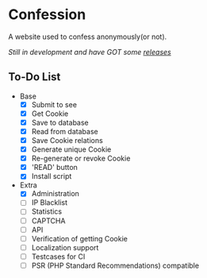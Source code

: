 # Confession

A website used to confess anonymously(or not).

*Still in development and have GOT some [releases](https://github.com/outloudvi/confession/releases)*

## To-Do List

- Base
    - [x] Submit to see
    - [x] Get Cookie
    - [x] Save to database
    - [x] Read from database
    - [x] Save Cookie relations
    - [x] Generate unique Cookie
    - [x] Re-generate or revoke Cookie
    - [x] 'READ' button
    - [x] Install script
- Extra
    - [x] Administration
    - [ ] IP Blacklist
    - [ ] Statistics
    - [ ] CAPTCHA
    - [ ] API
    - [ ] Verification of getting Cookie
    - [ ] Localization support
    - [ ] Testcases for CI
    - [ ] PSR (PHP Standard Recommendations) compatible